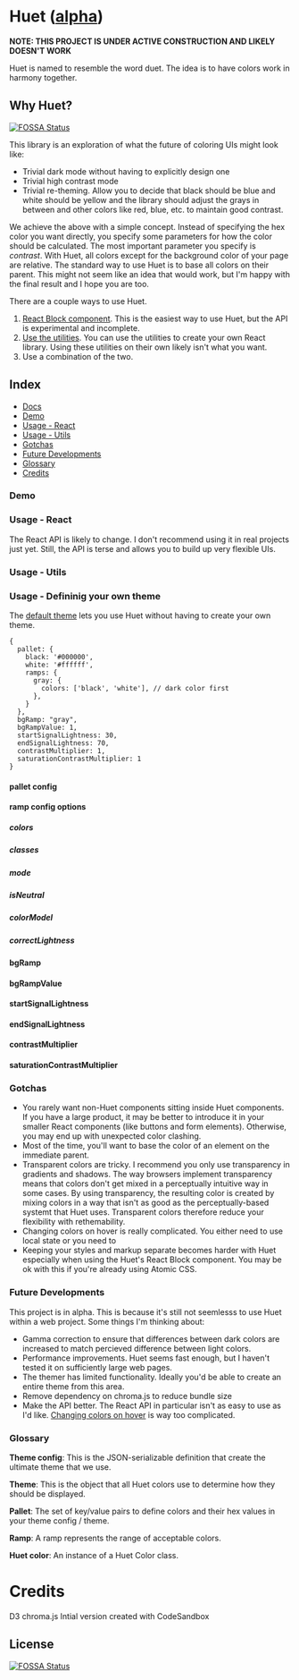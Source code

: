 # Huet ([alpha](#future-developments))

**NOTE: THIS PROJECT IS UNDER ACTIVE CONSTRUCTION AND LIKELY DOESN'T WORK**

Huet is named to resemble the word duet. The idea is to have colors work in harmony together.

## Why Huet?
[![FOSSA Status](https://app.fossa.io/api/projects/git%2Bgithub.com%2Fmarkmiro%2Fhuet.svg?type=shield)](https://app.fossa.io/projects/git%2Bgithub.com%2Fmarkmiro%2Fhuet?ref=badge_shield)


This library is an exploration of what the future of coloring UIs might look like:

- Trivial dark mode without having to explicitly design one
- Trivial high contrast mode
- Trivial re-theming. Allow you to decide that black should be blue and white should be yellow and the library should adjust the grays in between and other colors like red, blue, etc. to maintain good contrast.

We achieve the above with a simple concept. Instead of specifying the hex color you want directly, you specify some parameters for how the color should be calculated. The most important parameter you specify is _contrast_. With Huet, all colors except for the background color of your page are relative. The standard way to use Huet is to base all colors on their parent. This might not seem like an idea that would work, but I'm happy with the final result and I hope you are too.

There are a couple ways to use Huet.

1. [React Block component](). This is the easiest way to use Huet, but the API is experimental and incomplete.
2. [Use the utilities](). You can use the utilities to create your own React library. Using these utilities on their own likely isn't what you want.
3. Use a combination of the two.

## Index

- [Docs](#docs)
- [Demo]()
- [Usage - React]()
- [Usage - Utils]()
- [Gotchas]()
- [Future Developments]()
- [Glossary]()
- [Credits]()

### Demo

### Usage - React

The React API is likely to change. I don't recommend using it in real projects just yet. Still, the API is terse and allows you to build up very flexible UIs.

### Usage - Utils

### Usage - Defininig your own theme

The [default theme]() lets you use Huet without having to create your own theme.

```
{
  pallet: {
    black: '#000000',
    white: '#ffffff',
    ramps: {
      gray: {
        colors: ['black', 'white'], // dark color first
      },
    }
  },
  bgRamp: "gray",
  bgRampValue: 1,
  startSignalLightness: 30,
  endSignalLightness: 70,
  contrastMultiplier: 1,
  saturationContrastMultiplier: 1
}
```

#### pallet config

#### ramp config options

##### colors

##### classes

##### mode

##### isNeutral

##### colorModel

##### correctLightness

#### bgRamp

#### bgRampValue

#### startSignalLightness

#### endSignalLightness

#### contrastMultiplier

#### saturationContrastMultiplier

### Gotchas

- You rarely want non-Huet components sitting inside Huet components. If you have a large product, it may be better to introduce it in your smaller React components (like buttons and form elements). Otherwise, you may end up with unexpected color clashing.
- Most of the time, you'll want to base the color of an element on the immediate parent.
- Transparent colors are tricky. I recommend you only use transparency in gradients and shadows. The way browsers implement transparency means that colors don't get mixed in a perceptually intuitive way in some cases. By using transparency, the resulting color is created by mixing colors in a way that isn't as good as the perceptually-based systemt that Huet uses. Transparent colors therefore reduce your flexibility with rethemability.
- Changing colors on hover is really complicated. You either need to use local state or you need to
- Keeping your styles and markup separate becomes harder with Huet especially when using the Huet's React Block component. You may be ok with this if you're already using Atomic CSS.

### Future Developments

This project is in alpha. This is because it's still not seemlesss to use Huet within a web project. Some things I'm thinking about:

- Gamma correction to ensure that differences between dark colors are increased to match percieved difference between light colors.
- Performance improvements. Huet seems fast enough, but I haven't tested it on sufficiently large web pages.
- The themer has limited functionality. Ideally you'd be able to create an entire theme from this area.
- Remove dependency on chroma.js to reduce bundle size
- Make the API better. The React API in particular isn't as easy to use as I'd like. [Changing colors on hover](#future-developments) is way too complicated.

### Glossary

**Theme config**: This is the JSON-serializable definition that create the ultimate theme that we use.

**Theme**: This is the object that all Huet colors use to determine how they should be displayed.

**Pallet**: The set of key/value pairs to define colors and their hex values in your theme config / theme.

**Ramp**: A ramp represents the range of acceptable colors.

**Huet color**: An instance of a Huet Color class.

# Credits

D3
chroma.js
Intial version created with CodeSandbox


## License
[![FOSSA Status](https://app.fossa.io/api/projects/git%2Bgithub.com%2Fmarkmiro%2Fhuet.svg?type=large)](https://app.fossa.io/projects/git%2Bgithub.com%2Fmarkmiro%2Fhuet?ref=badge_large)